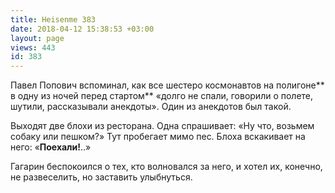 ```yaml
---
title: Heisenme 383
date: 2018-04-12 15:38:53 +03:00
layout: page
views: 443
id: 383
---
```


Павел Попович вспоминал, как все шестеро космонавтов на полигоне** в одну из ночей перед стартом** «долго не спали, говорили о полете, шутили, рассказывали анекдоты». Один из анекдотов был такой.

Выходят две блохи из ресторана. Одна спрашивает: «Ну что, возьмем собаку или пешком?» Тут пробегает мимо пес. Блоха вскакивает на него: «**Поехали!**..»

Гагарин беспокоился о тех, кто волновался за него, и хотел их, конечно, не развеселить, но заставить улыбнуться.


